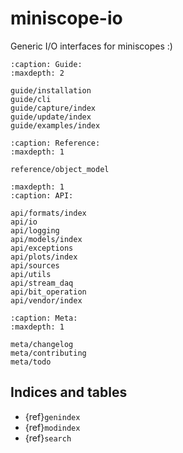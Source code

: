 # miniscope-io

Generic I/O interfaces for miniscopes :)

```{toctree}
:caption: Guide:
:maxdepth: 2

guide/installation
guide/cli
guide/capture/index
guide/update/index
guide/examples/index
```

```{toctree}
:caption: Reference:
:maxdepth: 1

reference/object_model
```

```{toctree}
:maxdepth: 1
:caption: API:

api/formats/index
api/io
api/logging
api/models/index
api/exceptions
api/plots/index
api/sources
api/utils
api/stream_daq
api/bit_operation
api/vendor/index
```

```{toctree}
:caption: Meta:
:maxdepth: 1

meta/changelog
meta/contributing
meta/todo
```
 

## Indices and tables

* {ref}`genindex`
* {ref}`modindex`
* {ref}`search`
